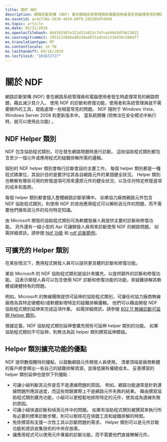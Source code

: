 ```yaml
---
title: 關於 NDF
description: 網路診斷架構 (NDF) 會在網路系統管理員和電腦使用者發生時處理常見的網路問題，藉此減少其介入。
ms.assetid: ac4ef38e-2818-4df4-b9f9-28326b974698
ms.topic: article
ms.date: 05/31/2018
ms.openlocfilehash: 6b638298fe321d314815c74fced49d3dfb623022
ms.sourcegitcommit: 2d531328b6ed82d4ad971a45a5131b430c5866f7
ms.translationtype: MT
ms.contentlocale: zh-TW
ms.lasthandoff: 09/16/2019
ms.locfileid: "103672727"
---
```

# <a name="about-ndf"></a>關於 NDF

網路診斷架構 (NDF) 會在網路系統管理員和電腦使用者發生時處理常見的網路問題，藉此減少其介入。 使用 NDF 的診斷和修復功能，使用者和系統管理員就不需要額外的工具，就能處理一些相當常見的問題。 NDF 隨附于 Windows Vista、Windows Server 2008 和更新版本中。 當系統開機 (但無法在安全模式中執行時，就可以使用此功能) 。

## <a name="ndf-helper-classes"></a>NDF Helper 類別

NDF 包含協助程式類別，可在發生網路問題時進行診斷。 這些協助程式類別都包含至少一個元件或應用程式的疑難排解所需的邏輯。

個別的 NDF helper 類別會執行診斷會話的主要工作。 每個 helper 類別都是一種程式碼單位，其設計目的是要評估其各自網路元件的某個健全狀況。 Helper 類別也瞭解有哪些可用的修復選項可用來還原元件的健全狀況，以及任何特定修復選項的成本和風險。

每個 helper 類別都會插入整體網路診斷架構中。 如果協力廠商網路元件包含 NDF 協助程式類別，則使用 NDF 的其他應用程式可以解析該元件的問題，而不需要他們擁有該元件的任何特定知識。

由 Microsoft 開發的協助程式類別可為軟體發展人員提供主要的診斷和修復功能。 另外還有一組小型的 Api 可讓開發人員用來診斷使用 NDF 的網路問題。 如需詳細資訊，請參閱 [Ndf 功能](ndf-functions.md) 和 [ndf 診斷範例](ndf-diagnostics-example.md)。

## <a name="extensible-helper-classes"></a>可擴充的 Helper 類別

在某些情況下，應用程式開發人員可以提供更具體的診斷和修復功能。

某些 Microsoft 的 NDF 協助程式類別是設計來擴充，以提供額外的診斷和修復功能。 這表示開發人員可以包含使用 NDF 診斷和修復功能的功能，來疑難排解其軟體或硬體特有的問題。

例如，Microsoft 的無線團隊提供可延伸的協助程式類別，可讓任何協力廠商無線廠商為其特定硬體和/或軟體新增特定的疑難排解邏輯。 他們可以藉由開發 NDF 協助程式類別延伸來完成這項作業。 如需詳細資訊，請參閱 [802.11 無線診斷可延伸 Helper 類別](802-11-wireless-diagnostics-extensible-helper-classes.md)。

根據定義，NDF 協助程式類別延伸會擴充現有可延伸 helper 類別的功能。 如果協助程式類別不可延伸，則無法為該 helper 類別撰寫延伸模組。

## <a name="benefits-of-helper-class-extensions"></a>Helper 類別擴充功能的優點

NDF 提供數個獨特的優點，以鼓勵網路元件開發人員使用。 清單頂端是廠商軟體的客戶將會釋出一些自己的疑難排解資源，並降低擁有權總成本。 妥善撰寫的 helper 類別延伸也提供下列優點：

-   可讓小組判斷其元件是否不是連線問題的原因。 例如，網路功能通常是針對連線問題所應該過度，而這些問題實際上不是網路元件失敗的結果。 藉由撰寫協助程式類別擴充功能，小組可以更輕鬆地排除特定的元件，使其成為連線失敗的原因。
-   可讓小組快速診斷和偵測元件中的問題。 如果有協助程式類別被撰寫來執行所有必要的標準診斷步驟，則可以刪除花在偵錯工具和疑難排解的時間。
-   免除撰寫和支援一次性工具以診斷問題的需求。 Helper 類別可以是元件診斷功能和資訊收集技術的中央存放庫。
-   讓應用程式可以使用元件專屬的診斷功能，而不需要他們直接瞭解元件。

 

 




